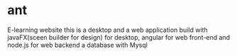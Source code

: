 # ant
E-learning website
this is a desktop and a web application build with javaFX(sceen builder for design) for desktop, angular for web front-end and node.js for web backend 
a database with Mysql
